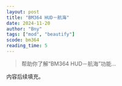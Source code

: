 ```yaml
---
layout: post
title: "BM364 HUD－航海"
date: 2024-11-20
author: "Bny"
tags: ["mod", "beautify"]
scode: bm364
reading_time: 5
---
```


> 帮助你了解“BM364 HUD－航海”功能...

内容后续填充。
